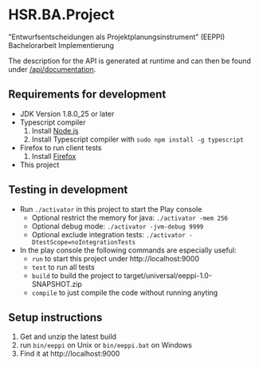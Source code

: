 HSR.BA.Project
==============

"Entwurfsentscheidungen als Projektplanungsinstrument" (EEPPI) Bachelorarbeit Implementierung

The description for the API is generated at runtime and can then be found under [/api/documentation](http://localhost:9000/api/documentation).


Requirements for development
----------------------------

* JDK Version 1.8.0_25 or later
* Typescript compiler
  1. Install [Node.js](http://nodejs.org/)
  2. Install Typescript compiler with `sudo npm install -g typescript`
* Firefox to run client tests
  1. Install [Firefox](https://www.mozilla.org/)
* This project


Testing in development
----------------------

* Run `./activator` in this project to start the Play console
  * Optional restrict the memory for java: `./activator -mem 256`
  * Optional debug mode: `./activator -jvm-debug 9999`
  * Optional exclude integration tests: `./activator -DtestScope=noIntegrationTests`
* In the play console the following commands are especially useful:
  * `run` to start this project under http://localhost:9000
  * `test` to run all tests
  * `build` to build the project to target/universal/eeppi-1.0-SNAPSHOT.zip
  * `compile` to just compile the code without running anyting


Setup instructions
------------------
1. Get and unzip the latest build
2. run `bin/eeppi` on Unix or `bin/eeppi.bat` on Windows
3. Find it at http://localhost:9000

